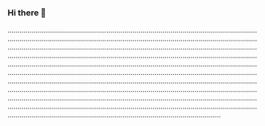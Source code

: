 ### Hi there 👋

..................................................................................................................................................................................................................................................................................................................................................................................................................................................................................................................................................................................................................................................................................................................................................................................................................................................................................................................................................................................................................................................................................................................................................................................................................................................................................................................................................................................................